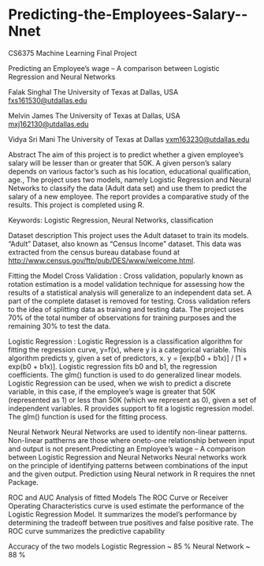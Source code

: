 # Predicting-the-Employees-Salary--Nnet
CS6375 Machine Learning Final Project  

Predicting an Employee’s wage – A comparison between Logistic Regression and Neural Networks

Falak Singhal
The University of Texas at
Dallas, USA
fxs161530@utdallas.edu

Melvin James
The University of Texas at
Dallas, USA
mxj162130@utdallas.edu

Vidya Sri Mani
The University of Texas at
Dallas
vxm163230@utdallas.edu

Abstract
The aim of this project is to predict whether a given employee’s salary will be lesser than or greater that 50K. A given person’s salary depends on various factor’s such as his location, educational qualification, age., The project uses two models, namely Logistic Regression and Neural Networks to classify the data (Adult data set) and use them to predict the salary of a new employee. The report provides a comparative study of the results. This project is completed using R.

Keywords: Logistic Regression, Neural Networks, classification

Dataset description
This project uses the Adult dataset to train its models. “Adult” Dataset, also known as “Census Income” dataset. This data was extracted from the census bureau database found at http://www.census.gov/ftp/pub/DES/www/welcome.html.

Fitting the Model
Cross Validation : Cross validation, popularly known as rotation estimation is a model validation technique for assessing how the results of a statistical analysis will generalize to an independent data set. A part of the complete dataset is removed for testing. Cross validation refers to the idea of splitting data as training and testing data. The project uses 70% of the total number of observations for training purposes and the remaining 30% to test the data.

Logistic Regression : Logistic Regression is a classification algorithm for fitting the regression curve, y=f(x), where y is a categorical variable. This algorithm predicts y, given a set of predictors, x.
y = [exp(b0 + b1x)] / [1 + exp(b0 + b1x)]. Logistic regression fits b0 and b1, the regression coefficients. The glm() function is used to do generalized linear models. Logistic Regression can be used, when we wish to predict a discrete variable, in this case, if the employee’s wage is greater that 50K (represented as 1) or less than 50K (which we represent as 0), given a set of independent variables. R provides support to fit a logistic regression model. The glm() function is used for the fitting process.

Neural Network
Neural Networks are used to identify non-linear patterns. Non-linear pattherns are those where oneto-one relationship between input and output is not present.Predicting an Employee’s wage – A comparison between Logistic Regression and Neural Networks
Neural networks work on the principle of identifying patterns between combinations of the input and the given output. Prediction using Neural network in R requires the nnet Package.

ROC and AUC Analysis of fitted Models
The ROC Curve or Receiver Operating Characteristics curve is used estimate the performance of the Logistic Regression Model. It summarizes the model’s performance by determining the tradeoff between true positives and false positive rate. The ROC curve summarizes the predictive capability

Accuracy of the two models
Logistic Regression ~ 85 %
Neural Network ~ 88 %
